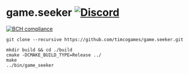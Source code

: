 # game.seeker [![Discord](https://discordapp.com/api/guilds/402238411639095297/widget.png)](https://discord.gg/vCMcgwQ)

[![BCH compliance](https://bettercodehub.com/edge/badge/timcogames/game.​seeker?branch=master)](https://bettercodehub.com/)

```console
git clone --recursive https://github.com/timcogames/game.seeker.git
```

```console
mkdir build && cd ./build
cmake -DCMAKE_BUILD_TYPE=Release ../
make
../bin/game_seeker
```
